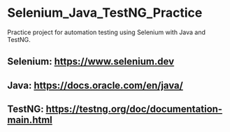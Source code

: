 # Selenium_Java_TestNG_Practice

Practice project for automation testing using Selenium with Java and TestNG.

## Selenium: https://www.selenium.dev
## Java: https://docs.oracle.com/en/java/
## TestNG: https://testng.org/doc/documentation-main.html
